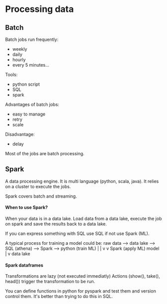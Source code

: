 # Processing data

## Batch

Batch jobs run frequently:
- weekly
- daily
- hourly
- every 5 minutes...

Tools:
- python script
- SQL
- spark

Advantages of batch jobs:
- easy to manage
- retry
- scale

Disadvantage:
- delay

Most of the jobs are batch processing.


## Spark

A data processing engine. It is multi language (python, scala, java).
It relies on a cluster to execute the jobs.

Spark covers batch and streaming.

#### When to use Spark?
When your data is in a data lake.
Load data from a data lake, execute the job on spark and save the results back to a data lake.

If you can express something with SQL use SQL if not use Spark (ML).

A typical process for training a model could be:
raw data --> data lake --> SQL (athena) --> Spark --> python (train ML)
                                              |               |
                                              v               v
                                        Spark (apply ML)    model
                                              |
                                              v
                                            data lake


#### Spark dataframes

Transformations are lazy (not executed immediatly)
Actions (show(), take(), head()) trigger the transformation to be run.


You can define functions in python for pyspark and test them and version control them. It's better than trying to do this in SQL.